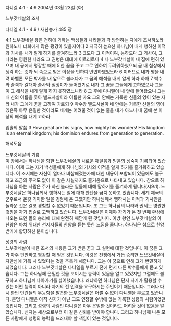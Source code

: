 다니엘 4:1 - 4:9 
2004년 03월 23일 (화)

느부갓네살의 조서



다니엘 4:1 - 4:9 / 새찬송가 485 장


4:1 느부갓네살 왕은 천하에 거하는 백성들과 나라들과 각 방언하는 자에게 조서하노라 원하노니 너희에게 많은 평강이 있을지어다 
2 지극히 높으신 하나님이 내게 행하신 이적과 기사를 내가 알게 하기를 즐겨하노라 
3 크도다 그 이적이여, 능하도다 그 기사여, 그 나라는 영원한 나라요 그 권병은 대대에 이르리로다 
4 나 느부갓네살이 내 집에 편히 있으며 내 궁에서 평강할 때에 
5 한 꿈을 꾸고 그로 인하여 두려워하였으되 곧 내 침상에서 생각 하는 것과 뇌 속으로 받은 이상을 인하여 번민하였었노라 
6 이러므로 내가 명을 내려 바벨론 모든 박사를 내 앞으로 불러다가 그 꿈의 해석을 내게 알게 하라 하매 
7 박수와 술객과 갈대아 술사와 점장이가 들어왔기로 내가 그 꿈을 그들에게 고하였으나 그들이 그 해석을 내게 알게 하지 못하였느니라 
8 그 후에 다니엘이 내 앞에 들어왔으니 그는 내 신의 이름을 좇아 벨드사살이라 이름한 자요 그의 안에는 거룩한 신들의 영이 있는 자라 내가 그에게 꿈을 고하여 가로되 
9 박수장 벨드사살아 네 안에는 거룩한 신들의 영이 있은즉 아무 은밀한 것이라도 네게는 어려울 것이 없는 줄을 내가 아노니 내 꿈에 본 이상의 해석을 내게 고하라 

입술의 말씀 
3 How great are his signs, how mighty his wonders! His kingdom is an eternal kingdom; his dominion endures from generation to generation.

해석도움





느부갓네살의 기쁨  
이 장에서는 하나님을 향한 느부갓네살의 새로운 깨달음과 믿음의 성숙이    기록되어 있습니다. 이제 그는 자기 백성들에게 하나님의 기사와 이적을 알게 하기를 즐거워하고 있습니다. 이 조서에는 자신이 얼마나 비참해졌는가에 대한 내용이 포함되어 있음에도 불구하고 조금의 주저도 없이 이 같은 사실까지도 즐거움으로 나타내고 있습니다. 참으로 하나님을 아는 사람은 주가 하신 놀라운 일들에 대해 말하기를 즐겨하게 됩니다(시9:1). 느부갓네살은 하나님께서 행하시는 일에 대해 찬탄을 금치 못하고 있습니다. 세계 제국의 군주로서 온갖 기이한 일을 경험해 온 그였지만 하나님께서 행하시는 이적과 기사만큼 놀라운 것은 결코 경험할 수 없었기 때문입니다. 또 그는 하나님의 나라와 권세는 영원한 것임을 자기 입술로 고백하고 있습니다. 느부갓네살은 이제야 자기가 본 첫 번째 환상에 나오는 뜨인 돌의 승리에 대해 완전히 깨닫게 된 것입니다. 이방 왕인 느부갓네살의 이 찬양은 마치 위대한 선지자들의 찬양을 듣는 듯한 느낌을 줍니다.     하나님은 참으로 찬양 받기에 합당하신 분이십니다.   

성령의 사람  
느부갓네살이 내린 조서의 내용은 그가 받은 꿈과 그 실현에 대한 것입니다. 이 꿈은 그가 아주 편안하고 평강할 때 얻은 것입니다. 이것은 전쟁에서 거듭 승리한 느브갓네살이 자만심에 가득 차 있었다는 것을 추측케 해줍니다. 그는 이 꿈으로 인해 크게 번민하게 되었습니다. 그러나 느부갓네살은 다니엘을 부르기 전에 먼저 다른 박수들에게 묻고 있습니다. 그는 하나님께 은밀한 것을 보이시는 능력이 있음을 알고 있었지만 그럼에도 불구하고 하나님께 나아가기를 싫어했습니다. 왜냐하면 하나님은 단지 자기가 활용할 수 있는 어떤 능력이 아니라  자기의 전 인격을 요구하시는 주인이기 때문입니다. 그러나 다시 한번 인간들의 무능함을 발견한 느부갓네살은 어쩔 수 없이 다니엘을 부르고 있습니다. 분명 다니엘은 아직 신자가 아닌 그도 인정할 수밖에 없는 거룩한 성령의 사람이었던 것입니다. 그리고 성령의 사람인 다니엘은 아무 은밀한 것이라도 어려울 것이 없음을 알았습니다. 신자는 세상으로부터 이 같은 신뢰를 받아야 합니다. 그리고 하나님께 나온 모든 사람에게 성령의 능력을 드러내야 할 책임이 있는 것입니다.